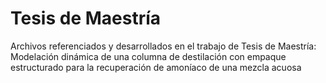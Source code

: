 # Tesis de Maestría
Archivos referenciados y desarrollados en el trabajo de Tesis de Maestría: Modelación dinámica de una columna de destilación con empaque estructurado para la recuperación de amoníaco de una mezcla acuosa
